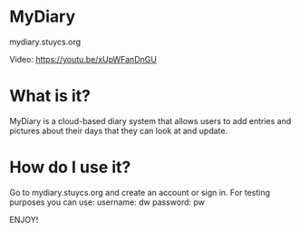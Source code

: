 # MyDiary
mydiary.stuycs.org

Video: https://youtu.be/xUpWFanDnGU

# What is it?
MyDiary is a cloud-based diary system that allows users to add entries and pictures about their days that they can look at and update.

# How do I use it?
Go to mydiary.stuycs.org and create an account or sign in. For testing purposes you can use:
        username: dw
        password: pw
        
ENJOY!

